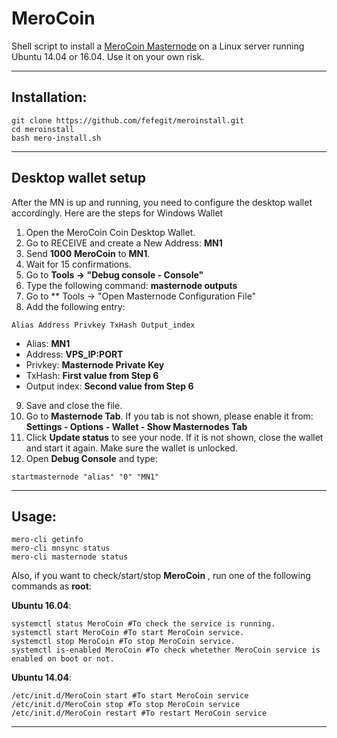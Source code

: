 # MeroCoin
Shell script to install a [MeroCoin Masternode](http://mero.network/) on a Linux server running Ubuntu 14.04 or 16.04. Use it on your own risk.

***
## Installation:
```
git clone https://github.com/fefegit/meroinstall.git
cd meroinstall
bash mero-install.sh
```
***

## Desktop wallet setup

After the MN is up and running, you need to configure the desktop wallet accordingly. Here are the steps for Windows Wallet
1. Open the MeroCoin Coin Desktop Wallet.
2. Go to RECEIVE and create a New Address: **MN1**
3. Send **1000** **MeroCoin** to **MN1**.
4. Wait for 15 confirmations.
5. Go to **Tools -> "Debug console - Console"**
6. Type the following command: **masternode outputs**
7. Go to  ** Tools -> "Open Masternode Configuration File"
8. Add the following entry:
```
Alias Address Privkey TxHash Output_index
```
* Alias: **MN1**
* Address: **VPS_IP:PORT**
* Privkey: **Masternode Private Key**
* TxHash: **First value from Step 6**
* Output index:  **Second value from Step 6**
9. Save and close the file.
10. Go to **Masternode Tab**. If you tab is not shown, please enable it from: **Settings - Options - Wallet - Show Masternodes Tab**
11. Click **Update status** to see your node. If it is not shown, close the wallet and start it again. Make sure the wallet is unlocked.
12. Open **Debug Console** and type:
```
startmasternode "alias" "0" "MN1"
```
***

## Usage:
```
mero-cli getinfo
mero-cli mnsync status
mero-cli masternode status
```
Also, if you want to check/start/stop **MeroCoin** , run one of the following commands as **root**:

**Ubuntu 16.04**:
```
systemctl status MeroCoin #To check the service is running.
systemctl start MeroCoin #To start MeroCoin service.
systemctl stop MeroCoin #To stop MeroCoin service.
systemctl is-enabled MeroCoin #To check whetether MeroCoin service is enabled on boot or not.
```
**Ubuntu 14.04**:  
```
/etc/init.d/MeroCoin start #To start MeroCoin service
/etc/init.d/MeroCoin stop #To stop MeroCoin service
/etc/init.d/MeroCoin restart #To restart MeroCoin service
```
***
